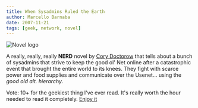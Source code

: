 ```yaml
---
title: When Sysadmins Ruled the Earth
author: Marcello Barnaba
date: 2007-11-21
tags: [geek, network, novel]
---
```


![Novel logo](/posts/2007-11-21-when-sysadmins-ruled-the-earth/sysadmins2_1.jpg)

A really, really, really **NERD** novel by [Cory Doctorow][doctorow-archive]
that tells about a bunch of sysadmins that strive to keep the good ol' Net
online after a catastrophic event that brought the entire world to its knees.
They fight with scarce power and food supplies and communicate over the Usenet…
using the *good old alt. hierarchy*.

Vote: 10+ for the geekiest thing I've ever read. It's really worth the hour
needed to read it completely. [Enjoy it][novel-archive]

[doctorow-archive]: https://web.archive.org/web/20110201185322/http://baens-universe.com/authors/Cory_Doctorow
[novel-archive]: https://web.archive.org/web/20110216142848/http://baens-universe.com/articles/when_sysadmins_ruled_the_earth
